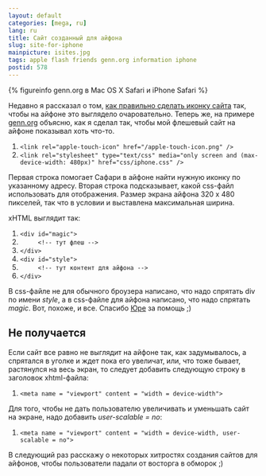 ```yaml
---
layout: default
categories: [mega, ru]
lang: ru
title: Сайт созданный для айфона
slug: site-for-iphone
mainpicture: isites.jpg
tags: apple flash friends genn.org information iphone 
postid: 578
---
```




{% figureinfo genn.org в Mac OS X Safari и iPhone Safari %}



Недавно я рассказал о том, <a href="/mega/2008/apple-touch-icons-and-iphone-sites/">как правильно сделать иконку сайта</a> так, чтобы на айфоне это выглядело очаровательно. Теперь же, на примере <a href="http://genn.org/">genn.org</a> объясню, как я сделал так, чтобы мой флешевый сайт на айфоне показывал хоть что-то.

<ol class="h4x0r">
<li><code>&lt;link rel="apple-touch-icon" href="/apple-touch-icon.png" /&gt;</code></li>
<li><code>&lt;link rel="stylesheet" type="text/css" media="only screen and (max-device-width: 480px)" href="css/iphone.css" /&gt;</code></li>
</ol>

Первая строка помогает Сафари в айфоне найти нужную иконку по указанному адресу. Вторая строка подсказывает, какой css-файл использовать для отображения. Размер экрана айфона 320 х 480 пикселей, так что в условии и выставлена максимальная ширина. 
<!--more-->
xHTML выглядит так:
<ol class="h4x0r">
<li><code>&lt;div id="magic"&gt;</code></li>
<li><code style="padding-left: 3em;">&lt;!-- тут флеш --&gt;</code></li>
<li><code>&lt;/div&gt;</code></li>
<li><code>&lt;div id="style"&gt;</code></li>
<li><code style="padding-left: 3em;">&lt;!-- тут контент для айфона --&gt;</code></li>
<li><code>&lt;/div&gt;</code></li>
</ol>

В css-файле не для обычного броузера написано, что надо спрятать div по имени <i>style</i>, а в css-файле для айфона написано, что надо спрятать <i>magic</i>. Вот, похоже, и все. Спасибо <a href="http://cssing.org.ua/">Юре</a> за помощь ;)



## Не получается

Если сайт все равно не выглядит на айфоне так, как задумывалось, а спрятался в уголке и ждет пока его увеличат, или, что тоже бывает, растянулся на весь экран, то следует добавить следующую строку в заголовок xhtml-файла:

<ol class="h4x0r">
<li><code>&lt;meta name = "viewport" content = "width = device-width"&gt;</code></li>
</ol>

Для того, чтобы не дать пользователю увеличивать и уменьшать сайт на экране, надо добавить <i>user-scalable = no</i>:

<ol class="h4x0r">
<li><code>&lt;meta name = "viewport" content = "width = device-width, user-scalable&nbsp;=&nbsp;no"&gt;</code></li>
</ol>

В следующий раз расскажу о некоторых хитростях создания сайтов для айфонов, чтобы пользователи падали от восторга в обморок ;)